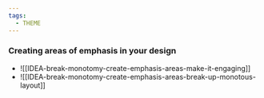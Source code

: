 ```yaml
---
tags:
  - THEME
---
```


### Creating areas of emphasis in your design 

- ![[IDEA-break-monotomy-create-emphasis-areas-make-it-engaging]]
- ![[IDEA-break-monotomy-create-emphasis-areas-break-up-monotous-layout]]
